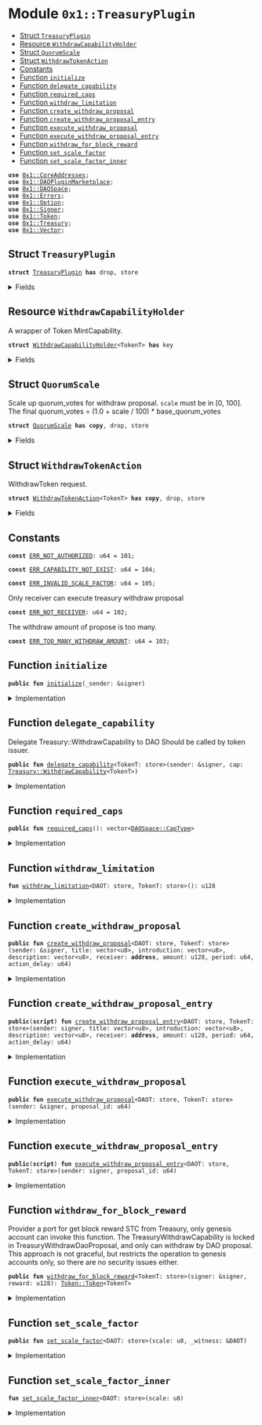 
<a name="0x1_TreasuryPlugin"></a>

# Module `0x1::TreasuryPlugin`



-  [Struct `TreasuryPlugin`](#0x1_TreasuryPlugin_TreasuryPlugin)
-  [Resource `WithdrawCapabilityHolder`](#0x1_TreasuryPlugin_WithdrawCapabilityHolder)
-  [Struct `QuorumScale`](#0x1_TreasuryPlugin_QuorumScale)
-  [Struct `WithdrawTokenAction`](#0x1_TreasuryPlugin_WithdrawTokenAction)
-  [Constants](#@Constants_0)
-  [Function `initialize`](#0x1_TreasuryPlugin_initialize)
-  [Function `delegate_capability`](#0x1_TreasuryPlugin_delegate_capability)
-  [Function `required_caps`](#0x1_TreasuryPlugin_required_caps)
-  [Function `withdraw_limitation`](#0x1_TreasuryPlugin_withdraw_limitation)
-  [Function `create_withdraw_proposal`](#0x1_TreasuryPlugin_create_withdraw_proposal)
-  [Function `create_withdraw_proposal_entry`](#0x1_TreasuryPlugin_create_withdraw_proposal_entry)
-  [Function `execute_withdraw_proposal`](#0x1_TreasuryPlugin_execute_withdraw_proposal)
-  [Function `execute_withdraw_proposal_entry`](#0x1_TreasuryPlugin_execute_withdraw_proposal_entry)
-  [Function `withdraw_for_block_reward`](#0x1_TreasuryPlugin_withdraw_for_block_reward)
-  [Function `set_scale_factor`](#0x1_TreasuryPlugin_set_scale_factor)
-  [Function `set_scale_factor_inner`](#0x1_TreasuryPlugin_set_scale_factor_inner)


<pre><code><b>use</b> <a href="CoreAddresses.md#0x1_CoreAddresses">0x1::CoreAddresses</a>;
<b>use</b> <a href="DAOPluginMarketplace.md#0x1_DAOPluginMarketplace">0x1::DAOPluginMarketplace</a>;
<b>use</b> <a href="DAOSpace.md#0x1_DAOSpace">0x1::DAOSpace</a>;
<b>use</b> <a href="Errors.md#0x1_Errors">0x1::Errors</a>;
<b>use</b> <a href="Option.md#0x1_Option">0x1::Option</a>;
<b>use</b> <a href="Signer.md#0x1_Signer">0x1::Signer</a>;
<b>use</b> <a href="Token.md#0x1_Token">0x1::Token</a>;
<b>use</b> <a href="Treasury.md#0x1_Treasury">0x1::Treasury</a>;
<b>use</b> <a href="Vector.md#0x1_Vector">0x1::Vector</a>;
</code></pre>



<a name="0x1_TreasuryPlugin_TreasuryPlugin"></a>

## Struct `TreasuryPlugin`



<pre><code><b>struct</b> <a href="TreasuryPlugin.md#0x1_TreasuryPlugin">TreasuryPlugin</a> <b>has</b> drop, store
</code></pre>



<details>
<summary>Fields</summary>


<dl>
<dt>
<code>dummy_field: bool</code>
</dt>
<dd>

</dd>
</dl>


</details>

<a name="0x1_TreasuryPlugin_WithdrawCapabilityHolder"></a>

## Resource `WithdrawCapabilityHolder`

A wrapper of Token MintCapability.


<pre><code><b>struct</b> <a href="TreasuryPlugin.md#0x1_TreasuryPlugin_WithdrawCapabilityHolder">WithdrawCapabilityHolder</a>&lt;TokenT&gt; <b>has</b> key
</code></pre>



<details>
<summary>Fields</summary>


<dl>
<dt>
<code>cap: <a href="Treasury.md#0x1_Treasury_WithdrawCapability">Treasury::WithdrawCapability</a>&lt;TokenT&gt;</code>
</dt>
<dd>

</dd>
</dl>


</details>

<a name="0x1_TreasuryPlugin_QuorumScale"></a>

## Struct `QuorumScale`

Scale up quorum_votes for withdraw proposal.
<code>scale</code> must be in [0, 100].
The final quorum_votes = (1.0 + scale / 100) * base_quorum_votes


<pre><code><b>struct</b> <a href="TreasuryPlugin.md#0x1_TreasuryPlugin_QuorumScale">QuorumScale</a> <b>has</b> <b>copy</b>, drop, store
</code></pre>



<details>
<summary>Fields</summary>


<dl>
<dt>
<code>scale: u8</code>
</dt>
<dd>

</dd>
</dl>


</details>

<a name="0x1_TreasuryPlugin_WithdrawTokenAction"></a>

## Struct `WithdrawTokenAction`

WithdrawToken request.


<pre><code><b>struct</b> <a href="TreasuryPlugin.md#0x1_TreasuryPlugin_WithdrawTokenAction">WithdrawTokenAction</a>&lt;TokenT&gt; <b>has</b> <b>copy</b>, drop, store
</code></pre>



<details>
<summary>Fields</summary>


<dl>
<dt>
<code>receiver: <b>address</b></code>
</dt>
<dd>
 the receiver of withdraw tokens.
</dd>
<dt>
<code>amount: u128</code>
</dt>
<dd>
 how many tokens to mint.
</dd>
<dt>
<code>period: u64</code>
</dt>
<dd>
 How long in milliseconds does it take for the token to be released
</dd>
</dl>


</details>

<a name="@Constants_0"></a>

## Constants


<a name="0x1_TreasuryPlugin_ERR_NOT_AUTHORIZED"></a>



<pre><code><b>const</b> <a href="TreasuryPlugin.md#0x1_TreasuryPlugin_ERR_NOT_AUTHORIZED">ERR_NOT_AUTHORIZED</a>: u64 = 101;
</code></pre>



<a name="0x1_TreasuryPlugin_ERR_CAPABILITY_NOT_EXIST"></a>



<pre><code><b>const</b> <a href="TreasuryPlugin.md#0x1_TreasuryPlugin_ERR_CAPABILITY_NOT_EXIST">ERR_CAPABILITY_NOT_EXIST</a>: u64 = 104;
</code></pre>



<a name="0x1_TreasuryPlugin_ERR_INVALID_SCALE_FACTOR"></a>



<pre><code><b>const</b> <a href="TreasuryPlugin.md#0x1_TreasuryPlugin_ERR_INVALID_SCALE_FACTOR">ERR_INVALID_SCALE_FACTOR</a>: u64 = 105;
</code></pre>



<a name="0x1_TreasuryPlugin_ERR_NOT_RECEIVER"></a>

Only receiver can execute treasury withdraw proposal


<pre><code><b>const</b> <a href="TreasuryPlugin.md#0x1_TreasuryPlugin_ERR_NOT_RECEIVER">ERR_NOT_RECEIVER</a>: u64 = 102;
</code></pre>



<a name="0x1_TreasuryPlugin_ERR_TOO_MANY_WITHDRAW_AMOUNT"></a>

The withdraw amount of propose is too many.


<pre><code><b>const</b> <a href="TreasuryPlugin.md#0x1_TreasuryPlugin_ERR_TOO_MANY_WITHDRAW_AMOUNT">ERR_TOO_MANY_WITHDRAW_AMOUNT</a>: u64 = 103;
</code></pre>



<a name="0x1_TreasuryPlugin_initialize"></a>

## Function `initialize`



<pre><code><b>public</b> <b>fun</b> <a href="TreasuryPlugin.md#0x1_TreasuryPlugin_initialize">initialize</a>(_sender: &signer)
</code></pre>



<details>
<summary>Implementation</summary>


<pre><code><b>public</b> <b>fun</b> <a href="TreasuryPlugin.md#0x1_TreasuryPlugin_initialize">initialize</a>(_sender: &signer) {
    <b>let</b> witness = <a href="TreasuryPlugin.md#0x1_TreasuryPlugin">TreasuryPlugin</a> {};

    <a href="DAOPluginMarketplace.md#0x1_DAOPluginMarketplace_register_plugin">DAOPluginMarketplace::register_plugin</a>&lt;<a href="TreasuryPlugin.md#0x1_TreasuryPlugin">TreasuryPlugin</a>&gt;(
        &witness,
        b"<a href="TreasuryPlugin.md#0x1_TreasuryPlugin">0x1::TreasuryPlugin</a>",
        b"The plugin for withdraw token from <a href="Treasury.md#0x1_Treasury">Treasury</a>.",
        <a href="Option.md#0x1_Option_none">Option::none</a>(),
    );

    <b>let</b> implement_extpoints = <a href="Vector.md#0x1_Vector_empty">Vector::empty</a>&lt;vector&lt;u8&gt;&gt;();
    <b>let</b> depend_extpoints = <a href="Vector.md#0x1_Vector_empty">Vector::empty</a>&lt;vector&lt;u8&gt;&gt;();

    <a href="DAOPluginMarketplace.md#0x1_DAOPluginMarketplace_publish_plugin_version">DAOPluginMarketplace::publish_plugin_version</a>&lt;<a href="TreasuryPlugin.md#0x1_TreasuryPlugin">TreasuryPlugin</a>&gt;(
        &witness,
        b"v0.1.0",
        *&implement_extpoints,
        *&depend_extpoints,
        b"inner-plugin://treasury-plugin",
    );
}
</code></pre>



</details>

<a name="0x1_TreasuryPlugin_delegate_capability"></a>

## Function `delegate_capability`

Delegate Treasury::WithdrawCapability to DAO
Should be called by token issuer.


<pre><code><b>public</b> <b>fun</b> <a href="TreasuryPlugin.md#0x1_TreasuryPlugin_delegate_capability">delegate_capability</a>&lt;TokenT: store&gt;(sender: &signer, cap: <a href="Treasury.md#0x1_Treasury_WithdrawCapability">Treasury::WithdrawCapability</a>&lt;TokenT&gt;)
</code></pre>



<details>
<summary>Implementation</summary>


<pre><code><b>public</b> <b>fun</b> <a href="TreasuryPlugin.md#0x1_TreasuryPlugin_delegate_capability">delegate_capability</a>&lt;TokenT: store&gt;(sender: &signer, cap: <a href="Treasury.md#0x1_Treasury_WithdrawCapability">Treasury::WithdrawCapability</a>&lt;TokenT&gt;) {
    <b>let</b> token_issuer = <a href="Token.md#0x1_Token_token_address">Token::token_address</a>&lt;TokenT&gt;();
    <b>assert</b>!(<a href="Signer.md#0x1_Signer_address_of">Signer::address_of</a>(sender) == token_issuer, <a href="Errors.md#0x1_Errors_requires_address">Errors::requires_address</a>(<a href="TreasuryPlugin.md#0x1_TreasuryPlugin_ERR_NOT_AUTHORIZED">ERR_NOT_AUTHORIZED</a>));
    <b>move_to</b>(sender, <a href="TreasuryPlugin.md#0x1_TreasuryPlugin_WithdrawCapabilityHolder">WithdrawCapabilityHolder</a>&lt;TokenT&gt; { cap });
}
</code></pre>



</details>

<a name="0x1_TreasuryPlugin_required_caps"></a>

## Function `required_caps`



<pre><code><b>public</b> <b>fun</b> <a href="TreasuryPlugin.md#0x1_TreasuryPlugin_required_caps">required_caps</a>(): vector&lt;<a href="DAOSpace.md#0x1_DAOSpace_CapType">DAOSpace::CapType</a>&gt;
</code></pre>



<details>
<summary>Implementation</summary>


<pre><code><b>public</b> <b>fun</b> <a href="TreasuryPlugin.md#0x1_TreasuryPlugin_required_caps">required_caps</a>(): vector&lt;CapType&gt; {
    <b>let</b> caps = <a href="Vector.md#0x1_Vector_singleton">Vector::singleton</a>(<a href="DAOSpace.md#0x1_DAOSpace_proposal_cap_type">DAOSpace::proposal_cap_type</a>());
    <a href="Vector.md#0x1_Vector_push_back">Vector::push_back</a>(&<b>mut</b> caps, <a href="DAOSpace.md#0x1_DAOSpace_modify_config_cap_type">DAOSpace::modify_config_cap_type</a>());
    caps
}
</code></pre>



</details>

<a name="0x1_TreasuryPlugin_withdraw_limitation"></a>

## Function `withdraw_limitation`



<pre><code><b>fun</b> <a href="TreasuryPlugin.md#0x1_TreasuryPlugin_withdraw_limitation">withdraw_limitation</a>&lt;DAOT: store, TokenT: store&gt;(): u128
</code></pre>



<details>
<summary>Implementation</summary>


<pre><code><b>fun</b> <a href="TreasuryPlugin.md#0x1_TreasuryPlugin_withdraw_limitation">withdraw_limitation</a>&lt;DAOT: store, TokenT: store&gt;(): u128 {
    <b>let</b> market_cap = <a href="Token.md#0x1_Token_market_cap">Token::market_cap</a>&lt;TokenT&gt;();
    <b>let</b> balance_in_treasury = <a href="Treasury.md#0x1_Treasury_balance">Treasury::balance</a>&lt;TokenT&gt;();
    <b>let</b> supply = market_cap - balance_in_treasury;
    <b>let</b> rate = <a href="DAOSpace.md#0x1_DAOSpace_voting_quorum_rate">DAOSpace::voting_quorum_rate</a>&lt;DAOT&gt;();
    <b>let</b> rate = (rate <b>as</b> u128);
    supply * rate / 100
}
</code></pre>



</details>

<a name="0x1_TreasuryPlugin_create_withdraw_proposal"></a>

## Function `create_withdraw_proposal`



<pre><code><b>public</b> <b>fun</b> <a href="TreasuryPlugin.md#0x1_TreasuryPlugin_create_withdraw_proposal">create_withdraw_proposal</a>&lt;DAOT: store, TokenT: store&gt;(sender: &signer, title: vector&lt;u8&gt;, introduction: vector&lt;u8&gt;, description: vector&lt;u8&gt;, receiver: <b>address</b>, amount: u128, period: u64, action_delay: u64)
</code></pre>



<details>
<summary>Implementation</summary>


<pre><code><b>public</b> <b>fun</b> <a href="TreasuryPlugin.md#0x1_TreasuryPlugin_create_withdraw_proposal">create_withdraw_proposal</a>&lt;DAOT: store, TokenT: store&gt;(
    sender: &signer,
    title:vector&lt;u8&gt;,
    introduction:vector&lt;u8&gt;,
    description: vector&lt;u8&gt;,
    receiver: <b>address</b>,
    amount: u128,
    period: u64,
    action_delay: u64)
{
    <b>let</b> limit = <a href="TreasuryPlugin.md#0x1_TreasuryPlugin_withdraw_limitation">withdraw_limitation</a>&lt;DAOT, TokenT&gt;();
    <b>assert</b>!(amount &lt;= limit,  <a href="Errors.md#0x1_Errors_invalid_argument">Errors::invalid_argument</a>(<a href="TreasuryPlugin.md#0x1_TreasuryPlugin_ERR_TOO_MANY_WITHDRAW_AMOUNT">ERR_TOO_MANY_WITHDRAW_AMOUNT</a>));
    <b>let</b> witness = <a href="TreasuryPlugin.md#0x1_TreasuryPlugin">TreasuryPlugin</a> {};
    <b>let</b> cap = <a href="DAOSpace.md#0x1_DAOSpace_acquire_proposal_cap">DAOSpace::acquire_proposal_cap</a>&lt;DAOT, <a href="TreasuryPlugin.md#0x1_TreasuryPlugin">TreasuryPlugin</a>&gt;(&witness);
    <b>let</b> action = <a href="TreasuryPlugin.md#0x1_TreasuryPlugin_WithdrawTokenAction">WithdrawTokenAction</a>&lt;TokenT&gt; {
        receiver,
        amount,
        period,
    };

    <b>if</b> (!<a href="DAOSpace.md#0x1_DAOSpace_exists_custom_config">DAOSpace::exists_custom_config</a>&lt;DAOT, <a href="TreasuryPlugin.md#0x1_TreasuryPlugin_QuorumScale">QuorumScale</a>&gt;()) {
        <a href="TreasuryPlugin.md#0x1_TreasuryPlugin_set_scale_factor_inner">set_scale_factor_inner</a>&lt;DAOT&gt;(0u8);
    };
    <b>let</b> scale = <a href="DAOSpace.md#0x1_DAOSpace_get_custom_config">DAOSpace::get_custom_config</a>&lt;DAOT, <a href="TreasuryPlugin.md#0x1_TreasuryPlugin_QuorumScale">QuorumScale</a>&gt;().scale;
    <a href="DAOSpace.md#0x1_DAOSpace_create_proposal">DAOSpace::create_proposal</a>(&cap, sender, action, title, introduction, description, action_delay, <a href="Option.md#0x1_Option_some">Option::some</a>(scale));
}
</code></pre>



</details>

<a name="0x1_TreasuryPlugin_create_withdraw_proposal_entry"></a>

## Function `create_withdraw_proposal_entry`



<pre><code><b>public</b>(<b>script</b>) <b>fun</b> <a href="TreasuryPlugin.md#0x1_TreasuryPlugin_create_withdraw_proposal_entry">create_withdraw_proposal_entry</a>&lt;DAOT: store, TokenT: store&gt;(sender: signer, title: vector&lt;u8&gt;, introduction: vector&lt;u8&gt;, description: vector&lt;u8&gt;, receiver: <b>address</b>, amount: u128, period: u64, action_delay: u64)
</code></pre>



<details>
<summary>Implementation</summary>


<pre><code><b>public</b>(<b>script</b>) <b>fun</b> <a href="TreasuryPlugin.md#0x1_TreasuryPlugin_create_withdraw_proposal_entry">create_withdraw_proposal_entry</a>&lt;DAOT: store, TokenT: store&gt;(
    sender: signer,
    title:vector&lt;u8&gt;,
    introduction:vector&lt;u8&gt;,
    description: vector&lt;u8&gt;,
    receiver: <b>address</b>,
    amount: u128,
    period: u64,
    action_delay: u64)
{
    <a href="TreasuryPlugin.md#0x1_TreasuryPlugin_create_withdraw_proposal">create_withdraw_proposal</a>&lt;DAOT, TokenT&gt;(&sender, title, introduction, description, receiver, amount, period, action_delay);
}
</code></pre>



</details>

<a name="0x1_TreasuryPlugin_execute_withdraw_proposal"></a>

## Function `execute_withdraw_proposal`



<pre><code><b>public</b> <b>fun</b> <a href="TreasuryPlugin.md#0x1_TreasuryPlugin_execute_withdraw_proposal">execute_withdraw_proposal</a>&lt;DAOT: store, TokenT: store&gt;(sender: &signer, proposal_id: u64)
</code></pre>



<details>
<summary>Implementation</summary>


<pre><code><b>public</b> <b>fun</b> <a href="TreasuryPlugin.md#0x1_TreasuryPlugin_execute_withdraw_proposal">execute_withdraw_proposal</a>&lt;DAOT: store, TokenT: store&gt;(sender: &signer, proposal_id: u64) <b>acquires</b> <a href="TreasuryPlugin.md#0x1_TreasuryPlugin_WithdrawCapabilityHolder">WithdrawCapabilityHolder</a> {
    <b>let</b> witness = <a href="TreasuryPlugin.md#0x1_TreasuryPlugin">TreasuryPlugin</a> {};
    <b>let</b> proposal_cap = <a href="DAOSpace.md#0x1_DAOSpace_acquire_proposal_cap">DAOSpace::acquire_proposal_cap</a>&lt;DAOT, <a href="TreasuryPlugin.md#0x1_TreasuryPlugin">TreasuryPlugin</a>&gt;(&witness);
    <b>let</b> <a href="TreasuryPlugin.md#0x1_TreasuryPlugin_WithdrawTokenAction">WithdrawTokenAction</a>&lt;TokenT&gt; { receiver, amount, period } =
        <a href="DAOSpace.md#0x1_DAOSpace_execute_proposal">DAOSpace::execute_proposal</a>&lt;DAOT, <a href="TreasuryPlugin.md#0x1_TreasuryPlugin">TreasuryPlugin</a>, <a href="TreasuryPlugin.md#0x1_TreasuryPlugin_WithdrawTokenAction">WithdrawTokenAction</a>&lt;TokenT&gt;&gt;(&proposal_cap, sender, proposal_id);
    <b>assert</b>!(receiver == <a href="Signer.md#0x1_Signer_address_of">Signer::address_of</a>(sender), <a href="Errors.md#0x1_Errors_not_published">Errors::not_published</a>(<a href="TreasuryPlugin.md#0x1_TreasuryPlugin_ERR_NOT_RECEIVER">ERR_NOT_RECEIVER</a>));
    <b>let</b> token_issuer = <a href="Token.md#0x1_Token_token_address">Token::token_address</a>&lt;TokenT&gt;();
    <b>assert</b>!(<b>exists</b>&lt;<a href="TreasuryPlugin.md#0x1_TreasuryPlugin_WithdrawCapabilityHolder">WithdrawCapabilityHolder</a>&lt;TokenT&gt;&gt;(token_issuer), <a href="Errors.md#0x1_Errors_not_published">Errors::not_published</a>(<a href="TreasuryPlugin.md#0x1_TreasuryPlugin_ERR_CAPABILITY_NOT_EXIST">ERR_CAPABILITY_NOT_EXIST</a>));
    <b>let</b> cap = <b>borrow_global_mut</b>&lt;<a href="TreasuryPlugin.md#0x1_TreasuryPlugin_WithdrawCapabilityHolder">WithdrawCapabilityHolder</a>&lt;TokenT&gt;&gt;(token_issuer);
    <b>let</b> linear_cap = <a href="Treasury.md#0x1_Treasury_issue_linear_withdraw_capability">Treasury::issue_linear_withdraw_capability</a>&lt;TokenT&gt;(&<b>mut</b> cap.cap, amount, period);
    <a href="Treasury.md#0x1_Treasury_add_linear_withdraw_capability">Treasury::add_linear_withdraw_capability</a>(sender, linear_cap);
}
</code></pre>



</details>

<a name="0x1_TreasuryPlugin_execute_withdraw_proposal_entry"></a>

## Function `execute_withdraw_proposal_entry`



<pre><code><b>public</b>(<b>script</b>) <b>fun</b> <a href="TreasuryPlugin.md#0x1_TreasuryPlugin_execute_withdraw_proposal_entry">execute_withdraw_proposal_entry</a>&lt;DAOT: store, TokenT: store&gt;(sender: signer, proposal_id: u64)
</code></pre>



<details>
<summary>Implementation</summary>


<pre><code><b>public</b>(<b>script</b>) <b>fun</b> <a href="TreasuryPlugin.md#0x1_TreasuryPlugin_execute_withdraw_proposal_entry">execute_withdraw_proposal_entry</a>&lt;DAOT: store, TokenT: store&gt;(sender: signer, proposal_id: u64) <b>acquires</b> <a href="TreasuryPlugin.md#0x1_TreasuryPlugin_WithdrawCapabilityHolder">WithdrawCapabilityHolder</a> {
    <a href="TreasuryPlugin.md#0x1_TreasuryPlugin_execute_withdraw_proposal">execute_withdraw_proposal</a>&lt;DAOT, TokenT&gt;(&sender, proposal_id);
}
</code></pre>



</details>

<a name="0x1_TreasuryPlugin_withdraw_for_block_reward"></a>

## Function `withdraw_for_block_reward`

Provider a port for get block reward STC from Treasury, only genesis account can invoke this function.
The TreasuryWithdrawCapability is locked in TreasuryWithdrawDaoProposal, and only can withdraw by DAO proposal.
This approach is not graceful, but restricts the operation to genesis accounts only, so there are no security issues either.


<pre><code><b>public</b> <b>fun</b> <a href="TreasuryPlugin.md#0x1_TreasuryPlugin_withdraw_for_block_reward">withdraw_for_block_reward</a>&lt;TokenT: store&gt;(signer: &signer, reward: u128): <a href="Token.md#0x1_Token_Token">Token::Token</a>&lt;TokenT&gt;
</code></pre>



<details>
<summary>Implementation</summary>


<pre><code><b>public</b> <b>fun</b> <a href="TreasuryPlugin.md#0x1_TreasuryPlugin_withdraw_for_block_reward">withdraw_for_block_reward</a>&lt;TokenT: store&gt;(signer: &signer, reward: u128): <a href="Token.md#0x1_Token">Token</a>&lt;TokenT&gt;
<b>acquires</b> <a href="TreasuryPlugin.md#0x1_TreasuryPlugin_WithdrawCapabilityHolder">WithdrawCapabilityHolder</a>  {
    <a href="CoreAddresses.md#0x1_CoreAddresses_assert_genesis_address">CoreAddresses::assert_genesis_address</a>(signer);
    <b>let</b> cap = <b>borrow_global_mut</b>&lt;<a href="TreasuryPlugin.md#0x1_TreasuryPlugin_WithdrawCapabilityHolder">WithdrawCapabilityHolder</a>&lt;TokenT&gt;&gt;(<a href="Signer.md#0x1_Signer_address_of">Signer::address_of</a>(signer));
    <a href="Treasury.md#0x1_Treasury_withdraw_with_capability">Treasury::withdraw_with_capability</a>(&<b>mut</b> cap.cap, reward)
}
</code></pre>



</details>

<a name="0x1_TreasuryPlugin_set_scale_factor"></a>

## Function `set_scale_factor`



<pre><code><b>public</b> <b>fun</b> <a href="TreasuryPlugin.md#0x1_TreasuryPlugin_set_scale_factor">set_scale_factor</a>&lt;DAOT: store&gt;(scale: u8, _witness: &DAOT)
</code></pre>



<details>
<summary>Implementation</summary>


<pre><code><b>public</b> <b>fun</b> <a href="TreasuryPlugin.md#0x1_TreasuryPlugin_set_scale_factor">set_scale_factor</a>&lt;DAOT: store&gt;(scale: u8, _witness: &DAOT) {
    <b>assert</b>!(
        scale &gt;= 0 && scale &lt;= 100,
        <a href="Errors.md#0x1_Errors_invalid_argument">Errors::invalid_argument</a>(<a href="TreasuryPlugin.md#0x1_TreasuryPlugin_ERR_INVALID_SCALE_FACTOR">ERR_INVALID_SCALE_FACTOR</a>),
    );
    <a href="TreasuryPlugin.md#0x1_TreasuryPlugin_set_scale_factor_inner">set_scale_factor_inner</a>&lt;DAOT&gt;(scale);
}
</code></pre>



</details>

<a name="0x1_TreasuryPlugin_set_scale_factor_inner"></a>

## Function `set_scale_factor_inner`



<pre><code><b>fun</b> <a href="TreasuryPlugin.md#0x1_TreasuryPlugin_set_scale_factor_inner">set_scale_factor_inner</a>&lt;DAOT: store&gt;(scale: u8)
</code></pre>



<details>
<summary>Implementation</summary>


<pre><code><b>fun</b> <a href="TreasuryPlugin.md#0x1_TreasuryPlugin_set_scale_factor_inner">set_scale_factor_inner</a>&lt;DAOT: store&gt;(scale: u8) {
    <b>let</b> plugin = <a href="TreasuryPlugin.md#0x1_TreasuryPlugin">TreasuryPlugin</a> {};
    <b>let</b> cap = <a href="DAOSpace.md#0x1_DAOSpace_acquire_modify_config_cap">DAOSpace::acquire_modify_config_cap</a>&lt;DAOT, <a href="TreasuryPlugin.md#0x1_TreasuryPlugin">TreasuryPlugin</a>&gt;(&plugin);
    <a href="DAOSpace.md#0x1_DAOSpace_set_custom_config">DAOSpace::set_custom_config</a>&lt;DAOT, <a href="TreasuryPlugin.md#0x1_TreasuryPlugin">TreasuryPlugin</a>, <a href="TreasuryPlugin.md#0x1_TreasuryPlugin_QuorumScale">QuorumScale</a>&gt;(&<b>mut</b> cap, <a href="TreasuryPlugin.md#0x1_TreasuryPlugin_QuorumScale">QuorumScale</a> { scale });
}
</code></pre>



</details>
